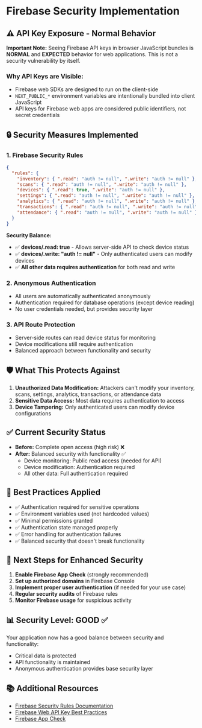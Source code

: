 # Firebase Security Implementation

## ⚠️ API Key Exposure - Normal Behavior

**Important Note:** Seeing Firebase API keys in browser JavaScript bundles is **NORMAL** and **EXPECTED** behavior for web applications. This is not a security vulnerability by itself.

### Why API Keys are Visible:
- Firebase web SDKs are designed to run on the client-side
- `NEXT_PUBLIC_*` environment variables are intentionally bundled into client JavaScript
- API keys for Firebase web apps are considered public identifiers, not secret credentials

## 🔒 Security Measures Implemented

### 1. Firebase Security Rules
```json
{
  "rules": {
    "inventory": { ".read": "auth != null", ".write": "auth != null" },
    "scans": { ".read": "auth != null", ".write": "auth != null" },
    "devices": { ".read": true, ".write": "auth != null" },
    "settings": { ".read": "auth != null", ".write": "auth != null" },
    "analytics": { ".read": "auth != null", ".write": "auth != null" },
    "transactions": { ".read": "auth != null", ".write": "auth != null" },
    "attendance": { ".read": "auth != null", ".write": "auth != null" }
  }
}
```

**Security Balance:**
- ✅ **devices/.read: true** - Allows server-side API to check device status
- ✅ **devices/.write: "auth != null"** - Only authenticated users can modify devices
- ✅ **All other data requires authentication** for both read and write

### 2. Anonymous Authentication
- All users are automatically authenticated anonymously
- Authentication required for database operations (except device reading)
- No user credentials needed, but provides security layer

### 3. API Route Protection
- Server-side routes can read device status for monitoring
- Device modifications still require authentication
- Balanced approach between functionality and security

## 🛡️ What This Protects Against

1. **Unauthorized Data Modification:** Attackers can't modify your inventory, scans, settings, analytics, transactions, or attendance data
2. **Sensitive Data Access:** Most data requires authentication to access
3. **Device Tampering:** Only authenticated users can modify device configurations

## ✅ Current Security Status

- **Before:** Complete open access (high risk) ❌
- **After:** Balanced security with functionality ✅
  - Device monitoring: Public read access (needed for API)
  - Device modification: Authentication required
  - All other data: Full authentication required

## 🎯 Best Practices Applied

- ✅ Authentication required for sensitive operations
- ✅ Environment variables used (not hardcoded values)
- ✅ Minimal permissions granted
- ✅ Authentication state managed properly
- ✅ Error handling for authentication failures
- ✅ Balanced security that doesn't break functionality

## 🚀 Next Steps for Enhanced Security

1. **Enable Firebase App Check** (strongly recommended)
2. **Set up authorized domains** in Firebase Console
3. **Implement proper user authentication** (if needed for your use case)
4. **Regular security audits** of Firebase rules
5. **Monitor Firebase usage** for suspicious activity

## 📊 Security Level: **GOOD** ✅

Your application now has a good balance between security and functionality:
- Critical data is protected
- API functionality is maintained  
- Anonymous authentication provides base security layer

## 📚 Additional Resources

- [Firebase Security Rules Documentation](https://firebase.google.com/docs/database/security)
- [Firebase Web API Key Best Practices](https://firebase.google.com/docs/projects/api-keys)
- [Firebase App Check](https://firebase.google.com/docs/app-check)
